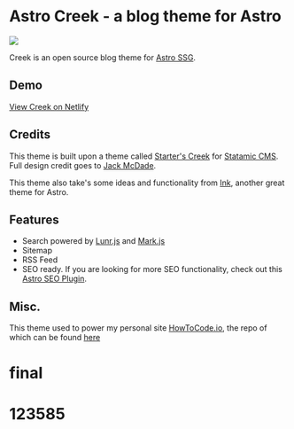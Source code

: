 # Astro Creek - a blog theme for Astro

![](./public/images/creek.png)

Creek is an open source blog theme for [Astro SSG](https://docs.astro.build/getting-started/).

## Demo

[View Creek on Netlify](https://astro-theme-creek.netlify.app/)

## Credits

This theme is built upon a theme called [Starter's Creek](https://github.com/statamic/starter-kit-starters-creek) for [Statamic CMS](https://statamic.com/). Full design credit goes to [Jack McDade](https://twitter.com/jackmcdade).

This theme also take's some ideas and functionality from [Ink](https://github.com/one-aalam/astro-ink), another great theme for Astro.

## Features

- Search powered by [Lunr.js](https://lunrjs.com/) and [Mark.js](https://markjs.io/)
- Sitemap
- RSS Feed
- SEO ready. If you are looking for more SEO functionality, check out this [Astro SEO Plugin](https://github.com/jonasmerlin/astro-seo).

## Misc.

This theme used to power my personal site [HowToCode.io](https://howtocode.io), the repo of which can be found [here](https://github.com/robertguss/HowToCode-Astro)
# final
# 123585
